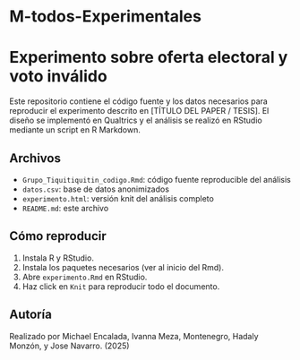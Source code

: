 # M-todos-Experimentales
# Experimento sobre oferta electoral y voto inválido

Este repositorio contiene el código fuente y los datos necesarios para reproducir el experimento descrito en [TÍTULO DEL PAPER / TESIS]. El diseño se implementó en Qualtrics y el análisis se realizó en RStudio mediante un script en R Markdown.

## Archivos
- `Grupo_Tiquitiquitin_codigo.Rmd`: código fuente reproducible del análisis
- `datos.csv`: base de datos anonimizados
- `experimento.html`: versión knit del análisis completo
- `README.md`: este archivo

## Cómo reproducir

1. Instala R y RStudio.
2. Instala los paquetes necesarios (ver al inicio del Rmd).
3. Abre `experimento.Rmd` en RStudio.
4. Haz click en `Knit` para reproducir todo el documento.

## Autoría

Realizado por Michael Encalada, Ivanna Meza,  Montenegro, Hadaly Monzón, y Jose Navarro. (2025)

